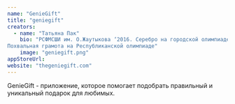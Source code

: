 ```yaml
---
name: "GenieGift"
title: "geniegift"
creators:
  - name: "Татьяна Пак"
    bio: "РСФМСШИ им. О.Жаутыкова ‘2016. Серебро на городской олимпиаде по математике.
Похвальная грамота на Республиканской олимпиаде"
    image: "geniegift.png"
appStoreUrl:
website: "thegeniegift.com"
---
```


GenieGift - приложение, которое помогает подобрать правильный и уникальный подарок для любимых.
